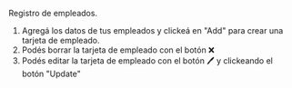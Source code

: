 Registro de empleados.

1. Agregá los datos de tus empleados y clickeá en "Add" para crear una tarjeta de empleado.
2. Podés borrar la tarjeta de empleado con el botón ❌
3. Podés editar la tarjeta de empleado con el botón 🖊️ y clickeando el botón "Update"